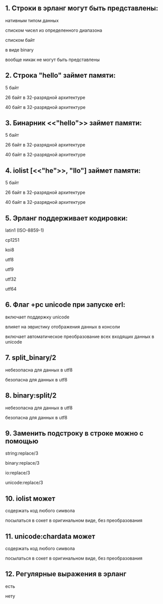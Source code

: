 ## 1. Строки в эрланг могут быть представлены:

нативным типом данных

списком чисел из определенного диапазона

списком байт

в виде binary

вообще никак не могут быть представлены


## 2. Строка "hello" займет памяти:

5 байт

26 байт в 32-разрядной архитектуре

40 байт в 32-разрядной архитектуре


## 3. Бинарник <<"hello">> займет памяти:

5 байт

26 байт в 32-разрядной архитектуре

40 байт в 32-разрядной архитектуре


## 4. iolist [<<"he">>, "llo"] займет памяти:

5 байт

26 байт в 32-разрядной архитектуре

40 байт в 32-разрядной архитектуре


## 5. Эрланг поддерживает кодировки:

latin1 (ISO-8859-1)

cp1251

koi8

utf8

utf9

utf32

utf64


## 6. Флаг +pc unicode при запуске erl:

включает поддержку unicode

влияет на эвристику отображения данных в консоли

включает автоматическое преобразование всех входящих данных в unicode


## 7. split_binary/2

небезопасна для данных в utf8

безопасна для данных в utf8


## 8. binary:split/2

небезопасна для данных в utf8

безопасна для данных в utf8


## 9. Заменить подстроку в строке можно с помощью

string:replace/3

binary:replace/3

io:replace/3

unicode:replace/3


## 10. iolist может

содержать код любого символа

посылаться в сокет в оригинальном виде, без преобразования


## 11. unicode:chardata может

содержать код любого символа

посылаться в сокет в оригинальном виде, без преобразования


## 12. Регулярные выражения в эрланг

есть

нету
